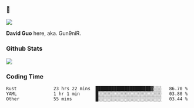 ### 👋

![](https://komarev.com/ghpvc/?username=Gun9niR&label=Total+Views)

**David Guo** here, aka. Gun9niR.

### Github Stats

<img src="https://github-readme-stats.vercel.app/api?username=Gun9niR&count_private=true&show_icons=true&theme=vue-dark&hide_title=true">

### Coding Time

<!--START_SECTION:waka-->

```text
Rust              23 hrs 22 mins  █████████████████████▓░░░   86.70 %
YAML              1 hr 1 min      █░░░░░░░░░░░░░░░░░░░░░░░░   03.80 %
Other             55 mins         █░░░░░░░░░░░░░░░░░░░░░░░░   03.44 %
```

<!--END_SECTION:waka-->
